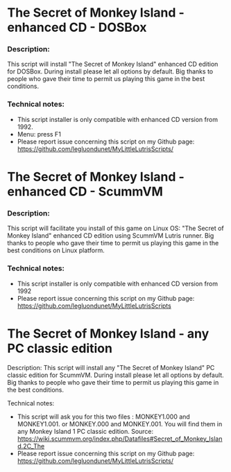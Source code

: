 # The Secret of Monkey Island - enhanced  CD - DOSBox

### Description:
This script will install "The Secret of Monkey Island" enhanced  CD edition for DOSBox.
During install please let all options by default.
Big thanks to people who gave their time to permit us playing this game in the best conditions.

### Technical notes:
- This script installer is only compatible with enhanced CD version from 1992.
- Menu: press F1
- Please report issue concerning this script on my Github page:
https://github.com/legluondunet/MyLittleLutrisScripts/

# The Secret of Monkey Island - enhanced  CD - ScummVM

### Description:
This script will facilitate you install of this game on Linux OS:
"The Secret of Monkey Island" enhanced  CD edition using ScummVM Lutris runner.
Big thanks to people who gave their time to permit us playing this game in the best conditions on Linux platform.

### Technical notes:
- This script installer is only compatible with enhanced CD version from 1992
- Please report issue concerning this script on my Github page:
https://github.com/legluondunet/MyLittleLutrisScripts

# The Secret of Monkey Island - any PC classic edition

Description:
This script will install any "The Secret of Monkey Island" PC classic edition for ScummVM.
During install please let all options by default.
Big thanks to people who gave their time to permit us playing this game in the best conditions.

Technical notes:
- This script will ask you for this two files : MONKEY1.000 and MONKEY1.001. or MONKEY.000 and MONKEY.001. You will find them in any Monkey Island 1 PC classic edition. Source: https://wiki.scummvm.org/index.php/Datafiles#Secret_of_Monkey_Island.2C_The
- Please report issue concerning this script on my Github page:
https://github.com/legluondunet/MyLittleLutrisScripts/
